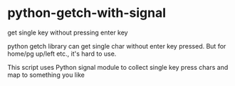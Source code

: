 # python-getch-with-signal
get single key without pressing enter key

python getch library can get single char without enter key pressed. 
But for home/pg up/left etc., it's hard to use.

This script uses Python signal module to collect single key press chars and map to something you like
